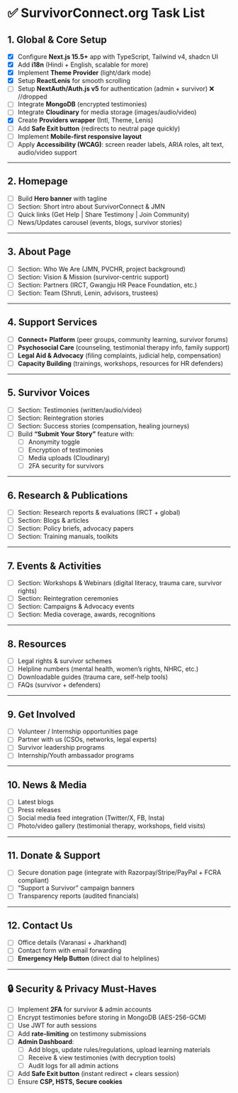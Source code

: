 # ✅ SurvivorConnect.org Task List

## 1. Global & Core Setup
- [x] Configure **Next.js 15.5+** app with TypeScript, Tailwind v4, shadcn UI
- [x] Add **i18n** (Hindi + English, scalable for more)
- [x] Implement **Theme Provider** (light/dark mode)
- [x] Setup **ReactLenis** for smooth scrolling
- [ ] Setup **NextAuth/Auth.js v5** for authentication (admin + survivor) ❌ //dropped
- [ ] Integrate **MongoDB** (encrypted testimonies)
- [ ] Integrate **Cloudinary** for media storage (images/audio/video)
- [x] Create **Providers wrapper** (Intl, Theme, Lenis)
- [ ] Add **Safe Exit button** (redirects to neutral page quickly)
- [ ] Implement **Mobile-first responsive layout**
- [ ] Apply **Accessibility (WCAG)**: screen reader labels, ARIA roles, alt text, audio/video support

---

## 2. Homepage
- [ ] Build **Hero banner** with tagline
- [ ] Section: Short intro about SurvivorConnect & JMN
- [ ] Quick links (Get Help | Share Testimony | Join Community)
- [ ] News/Updates carousel (events, blogs, survivor stories)

---

## 3. About Page
- [ ] Section: Who We Are (JMN, PVCHR, project background)
- [ ] Section: Vision & Mission (survivor-centric support)
- [ ] Section: Partners (IRCT, Gwangju HR Peace Foundation, etc.)
- [ ] Section: Team (Shruti, Lenin, advisors, trustees)

---

## 4. Support Services
- [ ] **Connect+ Platform** (peer groups, community learning, survivor forums)
- [ ] **Psychosocial Care** (counseling, testimonial therapy info, family support)
- [ ] **Legal Aid & Advocacy** (filing complaints, judicial help, compensation)
- [ ] **Capacity Building** (trainings, workshops, resources for HR defenders)

---

## 5. Survivor Voices
- [ ] Section: Testimonies (written/audio/video)
- [ ] Section: Reintegration stories
- [ ] Section: Success stories (compensation, healing journeys)
- [ ] Build **“Submit Your Story”** feature with:
  - [ ] Anonymity toggle
  - [ ] Encryption of testimonies
  - [ ] Media uploads (Cloudinary)
  - [ ] 2FA security for survivors

---

## 6. Research & Publications
- [ ] Section: Research reports & evaluations (IRCT + global)
- [ ] Section: Blogs & articles
- [ ] Section: Policy briefs, advocacy papers
- [ ] Section: Training manuals, toolkits

---

## 7. Events & Activities
- [ ] Section: Workshops & Webinars (digital literacy, trauma care, survivor rights)
- [ ] Section: Reintegration ceremonies
- [ ] Section: Campaigns & Advocacy events
- [ ] Section: Media coverage, awards, recognitions

---

## 8. Resources
- [ ] Legal rights & survivor schemes
- [ ] Helpline numbers (mental health, women’s rights, NHRC, etc.)
- [ ] Downloadable guides (trauma care, self-help tools)
- [ ] FAQs (survivor + defenders)

---

## 9. Get Involved
- [ ] Volunteer / Internship opportunities page
- [ ] Partner with us (CSOs, networks, legal experts)
- [ ] Survivor leadership programs
- [ ] Internship/Youth ambassador programs

---

## 10. News & Media
- [ ] Latest blogs
- [ ] Press releases
- [ ] Social media feed integration (Twitter/X, FB, Insta)
- [ ] Photo/video gallery (testimonial therapy, workshops, field visits)

---

## 11. Donate & Support
- [ ] Secure donation page (integrate with Razorpay/Stripe/PayPal + FCRA compliant)
- [ ] “Support a Survivor” campaign banners
- [ ] Transparency reports (audited financials)

---

## 12. Contact Us
- [ ] Office details (Varanasi + Jharkhand)
- [ ] Contact form with email forwarding
- [ ] **Emergency Help Button** (direct dial to helplines)

---

## 🔒 Security & Privacy Must-Haves
- [ ] Implement **2FA** for survivor & admin accounts
- [ ] Encrypt testimonies before storing in MongoDB (AES-256-GCM)
- [ ] Use JWT for auth sessions
- [ ] Add **rate-limiting** on testimony submissions
- [ ] **Admin Dashboard**:
  - [ ] Add blogs, update rules/regulations, upload learning materials
  - [ ] Receive & view testimonies (with decryption tools)
  - [ ] Audit logs for all admin actions
- [ ] Add **Safe Exit button** (instant redirect + clears session)
- [ ] Ensure **CSP, HSTS, Secure cookies**
